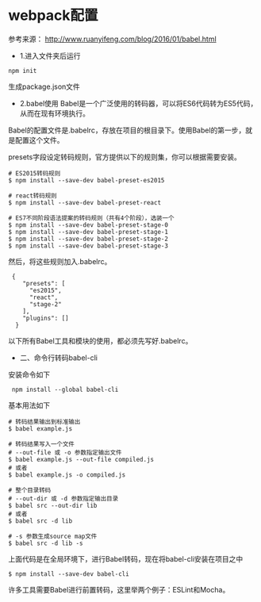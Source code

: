 # webpack配置
参考来源：
http://www.ruanyifeng.com/blog/2016/01/babel.html

* 1.进入文件夹后运行
```
npm init
```
生成package.json文件


* 2.babel使用
Babel是一个广泛使用的转码器，可以将ES6代码转为ES5代码，从而在现有环境执行。

Babel的配置文件是.babelrc，存放在项目的根目录下。使用Babel的第一步，就是配置这个文件。

presets字段设定转码规则，官方提供以下的规则集，你可以根据需要安装。
```
# ES2015转码规则
$ npm install --save-dev babel-preset-es2015

# react转码规则
$ npm install --save-dev babel-preset-react

# ES7不同阶段语法提案的转码规则（共有4个阶段），选装一个
$ npm install --save-dev babel-preset-stage-0
$ npm install --save-dev babel-preset-stage-1
$ npm install --save-dev babel-preset-stage-2
$ npm install --save-dev babel-preset-stage-3
```
然后，将这些规则加入.babelrc。
```
 {
    "presets": [
      "es2015",
      "react",
      "stage-2"
    ],
    "plugins": []
  }
 ```
 以下所有Babel工具和模块的使用，都必须先写好.babelrc。

 * 二、命令行转码babel-cli

 安装命令如下
 ```
  npm install --global babel-cli
 ```

 基本用法如下
 ```
 # 转码结果输出到标准输出
$ babel example.js

# 转码结果写入一个文件
# --out-file 或 -o 参数指定输出文件
$ babel example.js --out-file compiled.js
# 或者
$ babel example.js -o compiled.js

# 整个目录转码
# --out-dir 或 -d 参数指定输出目录
$ babel src --out-dir lib
# 或者
$ babel src -d lib

# -s 参数生成source map文件
$ babel src -d lib -s
```
上面代码是在全局环境下，进行Babel转码，现在将babel-cli安装在项目之中
```
$ npm install --save-dev babel-cli
```
许多工具需要Babel进行前置转码，这里举两个例子：ESLint和Mocha。


